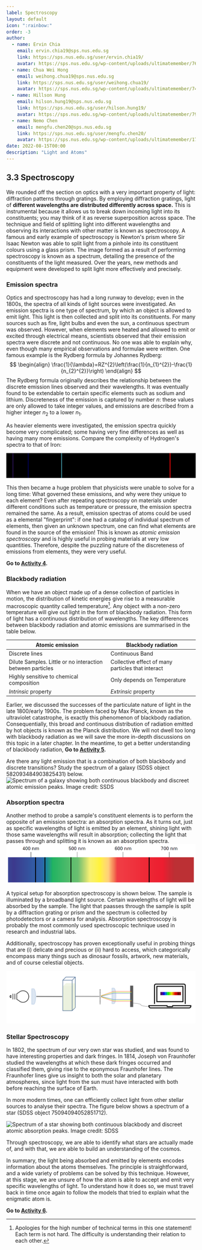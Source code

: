 ```yaml
---
label: Spectroscopy
layout: default
icon: ":rainbow:"
order: -3
author:
  - name: Ervin Chia
    email: ervin.chia19@sps.nus.edu.sg
    link: https://sps.nus.edu.sg/user/ervin.chia19/
    avatar: https://sps.nus.edu.sg/wp-content/uploads/ultimatemember/76/profile_photo-190x190.jpg?1660521922
  - name: Chua Wei Hong
    email: weihong.chua19@sps.nus.edu.sg
    link: https://sps.nus.edu.sg/user/weihong.chua19/
    avatar: https://sps.nus.edu.sg/wp-content/uploads/ultimatemember/74/profile_photo-190x190.jpg?1660522020
  - name: Hillson Hung
    email: hilson.hung19@sps.nus.edu.sg
    link: https://sps.nus.edu.sg/user/hilson.hung19/
    avatar: https://sps.nus.edu.sg/wp-content/uploads/ultimatemember/79/profile_photo-190x190.jpg?1660522020
  - name: Nemo Chen
    email: mengfu.chen20@sps.nus.edu.sg
    link: https://sps.nus.edu.sg/user/mengfu.chen20/
    avatar: https://sps.nus.edu.sg/wp-content/uploads/ultimatemember/172/profile_photo-190x190.jpg?1660521984
date: 2022-08-15T00:00
description: "Light and Atoms"
---
```


## 3.3 Spectroscopy

We rounded off the section on optics with a very important property
of light: diffraction patterns through gratings. By employing diffraction
gratings, light of **different wavelengths are distributed differently
across space.** This is instrumental because it allows us to break
down incoming light into its constituents; you may think of it as
reverse superposition across space. The technique and field of splitting
light into different wavelengths and observing its interactions with
other matter is known as spectroscopy. A famous and early example
of spectroscopy is Newton's prism where Sir Isaac Newton was able
to split light from a pinhole into its constituent colours using a
glass prism. The image formed as a result of performing spectroscopy
is known as a spectrum, detailing the presence of the constituents
of the light measured. Over the years, new methods and equipment were
developed to split light more effectively and precisely.

### Emission spectra

Optics and spectroscopy has had a long runway to develop; even in
the 1800s, the spectra of all kinds of light sources were investigated.
An emission spectra is one type of spectrum, by which an object is
allowed to emit light. This light is then collected and split into
its constituents. For many sources such as fire, light bulbs and even
the sun, a continuous spectrum was observed. However, when elements
were heated and allowed to emit or excited through electrical means,
scientists observed that their emission spectra were discrete and
not continuous. No one was able to explain why, even though many empirical
observations and formulae were written. One famous example is the
Rydberg formula by Johannes Rydberg: 
<span id="rydberg"></span>
$$
\begin{align}
\frac{1}{\lambda}=RZ^{2}\left(\frac{1}{n_{1}^{2}}-\frac{1}{n_{2}^{2}}\right)
\end{align}
$$
The Rydberg formula originally describes the relationship between
the discrete emission lines observed and their wavelengths. It was
eventually found to be extendable to certain specific elements such
as sodium and lithium. Discreteness of the emission is captured by
number $n$: these values are only allowed to take integer values,
and emissions are described from a higher integer $n_{2}$ to a lower
$n_{1}$.

As heavier elements were investigated, the emission spectra quickly
become very complicated; some having very fine differences as well
as having many more emissions. Compare the complexity of Hydrogen's
spectra to that of Iron: 

![Emission Spectra of Hydrogen (top) and Iron (bottom)](</Resources/Chapter 3/Hydrogen_spectral_lines.jpg>)


This then became a huge problem that physicists were unable to solve
for a long time: What governed these emissions, and why were they
unique to each element? Even after repeating spectroscopy on materials
under different conditions such as temperature or pressure, the emission
spectra remained the same. As a result, emission spectras of atoms
could be used as a elemental "fingerprint": if one had a catalog
of individual spectrum of elements, then given an unknown spectrum,
one can find what elements are found in the source of the emission!
This is known as *atomic emission spectroscopy* and is highly
useful in probing materials at very low quantities. Therefore, despite
the puzzling nature of the discreteness of emissions from elements,
they were very useful.

**Go to [Activity 4](<In-Class Activities>).**

### Blackbody radiation

When we have an object made up of a dense collection of particles
in motion, the distribution of kinetic energies give rise to a measurable
macroscopic quantity called temperature[^1]. Any object with a non-zero temperature will give out light in the
form of blackbody radiation. This form of light has a continuous distribution
of wavelengths. The key differences between blackbody radiation and
atomic emissions are summarised in the table below. 
[^1]: Apologies for the high number of technical terms in this one statement!
Each term is not hard. The difficulty is understanding their relation
to each other.

| Atomic emission                                            | Blackbody radiation                               |
|------------------------------------------------------------|---------------------------------------------------|
| Discrete lines                                             | Continuous Band                                   |
| Dilute Samples. Little or no interaction between particles | Collective effect of many particles that interact |
| Highly sensitive to chemical composition                   | Only depends on Temperature                       |
| *Intrinsic* property                                       | *Extrinsic* property                              |

Earlier, we discussed the successes of the particulate nature of light
in the late 1800/early 1900s. The problem faced by Max Planck, known
as the ultraviolet catastrophe, is exactly this phenomenon of blackbody
radiation. Consequentially, this broad and continuous distribution
of radiation emitted by hot objects is known as the Planck distribution.
We will not dwell too long with blackbody radiation as we will save
the more in-depth discussions on this topic in a later chapter. In
the meantime, to get a better understanding of blackbody radiation,
**Go to [Activity 5](<In-Class Activities>).**

Are there any light emission that is a combination of both blackbody
and discrete transitions? Study the spectrum of a galaxy (SDSS object
582093484903825431) below.
![Spectrum of a galaxy showing both continuous blackbody and discreet
atomic emission peaks. Image credit: <a href="https://skyserver.sdss.org/dr1/en/get/specById.asp?ID=75094094052851712">SSDS</a>](</Resources/Chapter 3/GalaxySpec.png>)


### Absorption spectra

Another method to probe a sample's constituent elements is to perform
the opposite of an emission spectra: an absorption spectra. As it
turns out, just as specific wavelengths of light is emitted by an
element, shining light with those same wavelengths will result in
absorption; collecting the light that passes through and splitting
it is known as an absorption spectra. 
![Absorption spectra of hydrogen. Credit: Chemblog, *Atomic Theories*](</Resources/Chapter 3/absorption_spectra.png>)

A typical setup for absorption spectroscopy is shown below. The sample
is illuminated by a broadband light source. Certain wavelengths of
light will be absorbed by the sample. The light that paasses through
the sample is split by a diffraction grating or prism and the spectrum
is collected by photodetectors or a camera for analysis. Absorption
spectroscopy is probably the most commonly used spectroscopic technique
used in research and industrial labs. 

Additionally, spectroscopy has proven exceptionally useful in probing
things that are (i) delicate and precious or (ii) hard to access,
which categorically encompass many things such as dinosaur fossils,
artwork, new materials, and of course celestial objects.

![A typical setup for absorption spectroscopy.](</Resources/Chapter 3/AbsorptionSpec.png>)


### Stellar Spectroscopy

In 1802, the spectrum of our very own star was studied, and was found
to have interesting properties and dark fringes. In 1814, Joseph von
Fraunhofer studied the wavelengths at which these dark fringes occurred
and classified them, giving rise to the eponymous Fraunhofer lines.
The Fraunhofer lines give us insight to both the solar and planetary
atmospheres, since light from the sun must have interacted with both
before reaching the surface of Earth. 

In more modern times, one can efficiently collect light from other
stellar sources to analyse their spectra. The figure below shows a
spectrum of a star (SDSS object 75094094052851712). 

![Spectrum of a star showing both continuous blackbody and discreet
atomic absorption peaks. Image credit: <a href="https://skyserver.sdss.org/dr1/en/get/specById.asp?ID=75094094052851712">SDSS</a>](</Resources/Chapter 3/StarSpec.jpg>)

Through spectroscopy, we are able to identify what stars are actually
made of, and with that, we are able to build an understanding of the
cosmos.

In summary, the light being absorbed and emitted by elements encodes
information about the atoms themselves. The principle is straightforward,
and a wide variety of problems can be solved by this technique. However,
at this stage, we are unsure of how the atom is able to accept and
emit very specific wavelengths of light. To understand how it does
so, we must travel back in time once again to follow the models that
tried to explain what the enigmatic atom is.

**Go to [Activity 6](<In-Class Activities>).**
